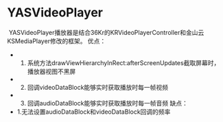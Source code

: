 # YASVideoPlayer

 YASVideoPlayer播放器是结合36Kr的KRVideoPlayerController和金山云KSMediaPlayer修改的框架。
 优点：
 * 1. 系统方法drawViewHierarchyInRect:afterScreenUpdates截取屏幕时，播放器视图不黑屏
 * 2. 回调videoDataBlock能够实时获取播放时每一帧视频
 * 3. 回调audioDataBlock能够实时获取播放时每一帧音频
 缺点：
 * 1.无法设置audioDataBlock和videoDataBlock回调的频率

